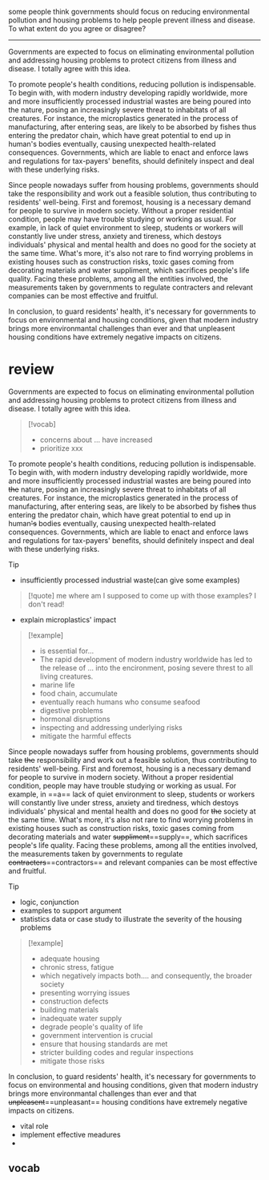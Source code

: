 some people think governments should focus on reducing environmental pollution and housing problems to help people prevent illness and disease. To what extent do you agree or disagree?

---

Governments are expected to focus on eliminating environmental pollution and addressing housing problems to protect citizens from illness and disease. I totally agree with this idea.

To promote people's health conditions, reducing pollution is indispensable. To begin with, with modern industry developing rapidly worldwide, more and more insufficiently processed industrial wastes are being poured into the nature, posing an increasingly severe threat to inhabitats of all creatures. For instance, the microplastics generated in the process of manufacturing, after entering seas, are likely to be absorbed by fishes thus entering the predator chain, which have great potential to end up in human's bodies eventually, causing unexpected health-related consequences. Governments, which are liable to enact and enforce laws and regulations for tax-payers' benefits, should definitely inspect and deal with these underlying risks.

Since people nowadays suffer from housing problems, governments should take the responsibility and work out a feasible solution, thus contributing to residents' well-being. First and foremost, housing is a necessary demand for people to survive in modern society. Without a proper residential condition, people may have trouble studying or working as usual. For example, in lack of quiet environment to sleep, students or workers will constantly live under stress, anxiety and tireness, which destoys individuals' physical and mental health and does no good for the society at the same time. What's more, it's also not rare to find worrying problems in existing houses such as construction risks, toxic gases coming from decorating materials and water suppliment, which sacrifices people's life quality. Facing these problems, among all the entities involved, the measurements taken by governments to regulate contracters and relevant companies can be most effective and fruitful.

In conclusion, to guard residents' health, it's necessary for governments to focus on environmental and housing conditions, given that modern industry brings more environmantal challenges than ever and that unpleasent housing conditions have extremely negative impacts on citizens.

# review
Governments are expected to focus on eliminating environmental pollution and addressing housing problems to protect citizens from illness and disease. I totally agree with this idea.

> [!vocab]
> - concerns about ... have increased
> - prioritize xxx

To promote people's health conditions, reducing pollution is indispensable. To begin with, with modern industry developing rapidly worldwide, more and more insufficiently processed industrial wastes are being poured into ~~the~~ nature, posing an increasingly severe threat to inhabitats of all creatures. For instance, the microplastics generated in the process of manufacturing, after entering seas, are likely to be absorbed by fish~~es~~ thus entering the predator chain, which have great potential to end up in human~~'s~~ bodies eventually, causing unexpected health-related consequences. Governments, which are liable to enact and enforce laws and regulations for tax-payers' benefits, should definitely inspect and deal with these underlying risks.

> [!tip]
> - insufficiently processed industrial waste(can give some examples)
> 
> > [!quote] me
> > where am I supposed to come up with those examples?  I don't read!
> - explain microplastics' impact
> 

> [!example]
> 
> - is essential for...
> - The rapid development of modern industry worldwide has led to the release of ... into the encironment, posing severe threst to all living creatures.
> - marine life
> - food chain, accumulate
> - eventually reach humans who consume seafood
> - digestive problems
> - hormonal disruptions
> - inspecting and addressing underlying risks
> - mitigate the harmful effects


Since people nowadays suffer from housing problems, governments should take ~~the~~ responsibility and work out a feasible solution, thus contributing to residents' well-being. First and foremost, housing is a necessary demand for people to survive in modern society. Without a proper residential condition, people may have trouble studying or working as usual. For example, in ==a== lack of quiet environment to sleep, students or workers will constantly live under stress, anxiety and tiredness, which destoys individuals' physical and mental health and does no good for ~~the~~ society at the same time. What's more, it's also not rare to find worrying problems in existing houses such as construction risks, toxic gases coming from decorating materials and water ~~suppliment~~==supply==, which sacrifices people's life quality. Facing these problems, among all the entities involved, the measurements taken by governments to regulate ~~contracters~~==contractors== and relevant companies can be most effective and fruitful.

> [!tip]
> 
> - logic, conjunction
> - examples to support argument
> - statistics data or case study to illustrate the severity of the housing problems
> 

> [!example]
> - adequate housing
> - chronic stress, fatigue
> - which negatively impacts both.... and consequently, the broader society
> - presenting worrying issues
> - construction defects
> - building materials
> - inadequate water supply
> - degrade people's quality of life
> - government intervention is crucial
> - ensure that housing standards are met
> - stricter building codes and regular inspections
> - mitigate those risks

In conclusion, to guard residents' health, it's necessary for governments to focus on environmental and housing conditions, given that modern industry brings more environmantal challenges than ever and that ~~unpleasent~~==unpleasant== housing conditions have extremely negative impacts on citizens.

- vital role
- implement effective meadures
- 
## vocab